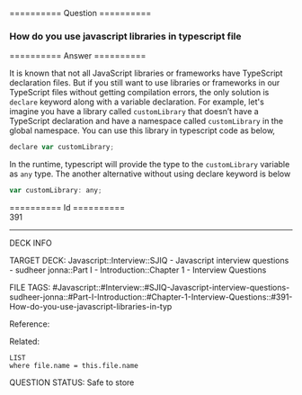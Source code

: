 ========== Question ==========  

### How do you use javascript libraries in typescript file  

========== Answer ==========  

It is known that not all JavaScript libraries or frameworks have TypeScript
declaration files. But if you still want to use libraries or frameworks in our
TypeScript files without getting compilation errors, the only solution is
`declare` keyword along with a variable declaration. For example, let's imagine
you have a library called `customLibrary` that doesn’t have a TypeScript
declaration and have a namespace called `customLibrary` in the global namespace.
You can use this library in typescript code as below,

```javascript
declare var customLibrary;
```

In the runtime, typescript will provide the type to the `customLibrary` variable
as `any` type. The another alternative without using declare keyword is below

```javascript
var customLibrary: any;
```

========== Id ==========  
391

---

DECK INFO

TARGET DECK: Javascript::Interview::SJIQ - Javascript interview questions - sudheer jonna::Part I - Introduction::Chapter 1 - Interview Questions

FILE TAGS: #Javascript::#Interview::#SJIQ-Javascript-interview-questions-sudheer-jonna::#Part-I-Introduction::#Chapter-1-Interview-Questions::#391-How-do-you-use-javascript-libraries-in-typ

Reference:

Related:

```dataview
LIST
where file.name = this.file.name
```

QUESTION STATUS: Safe to store

